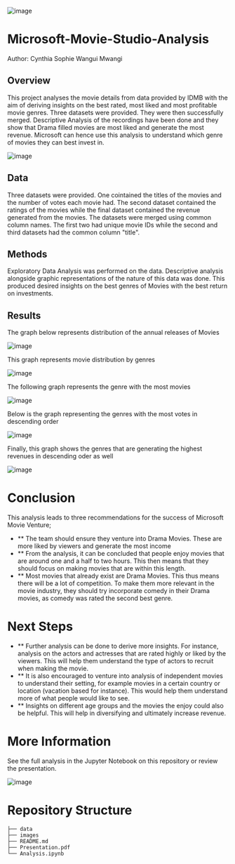 
![image](https://user-images.githubusercontent.com/104424533/169628408-c5abb66e-e633-47f6-874f-19d372cf097c.png)

# Microsoft-Movie-Studio-Analysis

Author: Cynthia Sophie Wangui Mwangi
## Overview
This project analyses the movie details from data provided by IDMB with the aim of deriving insights on the best rated, most liked and most profitable movie genres.
Three datasets were provided. They were then successfully merged. Descriptive Analysis of the recordings have been done and they show that Drama filled movies are most liked and generate the most revenue. Microsoft can hence use this analysis to understand which genre of movies they can best invest in.

![image](https://user-images.githubusercontent.com/104424533/169628450-16a7972b-5bb4-4569-a265-a8e016d48c80.png)

## Data
Three datasets were provided. One cointained the titles of the movies and the number of votes each movie had. The second dataset contained the ratings of the movies while the final dataset contained the revenue generated from the movies. The datasets were merged using common column names. The first two had unique movie IDs while the second and third datasets had the common column "title". 

## Methods
Exploratory Data Analysis was performed on the data. Descriptive analysis alongside graphic representations of the nature of this data was done. This produced desired insights on the best genres of Movies with the best return on investments.

## Results
The graph below represents distribution of the annual releases of Movies

![image](https://user-images.githubusercontent.com/104424533/169627960-90f01a49-2919-4681-af9b-4b2e786fd64b.png)

This graph represents movie distribution by genres

![image](https://user-images.githubusercontent.com/104424533/169628028-b6ea53cc-a4df-4b09-abc5-29a9c0ae6df1.png)

The following graph represents the genre with the most movies

![image](https://user-images.githubusercontent.com/104424533/169628108-4618bfb8-c44f-403f-be96-3813cf8b7910.png)

Below is the graph representing the genres with the most votes in descending order

![image](https://user-images.githubusercontent.com/104424533/169628156-58b39305-59ce-4c09-b732-2f92c550ad29.png)

Finally, this graph shows the genres that are generating the highest revenues in descending oder as well

![image](https://user-images.githubusercontent.com/104424533/169628195-a84ea4d5-b008-4c69-8199-8d71522d9e9f.png)

# Conclusion
This analysis leads to three recommendations for the success of Microsoft Movie Venture;
- ** The team should ensure they venture into Drama Movies. These are more liked by viewers and generate the most income 
- ** From the analysis, it can be concluded that people enjoy movies that are around one and a half to two hours. This then means that they should focus on making movies that are within this length.
- ** Most movies that already exist are Drama Movies. This thus means there will be a lot of competition. To make them more relevant in the movie industry, they should try incorporate comedy in their Drama movies, as comedy was rated the second best genre.

# Next Steps
- ** Further analysis can be done to derive more insights. For instance, analysis on the actors and actresses that are rated highly or liked by the viewers. This will help them understand the type of actors to recruit when making the movie.
- ** It is also encouraged to venture into analysis of independent movies to understand their setting, for example movies in a certain country or location (vacation based for instance). This would help them understand more of what people would like to see.
- ** Insights on different age groups and the movies the enjoy could also be helpful. This will help in diversifying and ultimately increase revenue.

# More Information
See the full analysis in the Jupyter Notebook on this repository or review the presentation.

![image](https://user-images.githubusercontent.com/104424533/169639177-958ba547-a930-4f5a-aaa0-5f2419a1a44f.png)

# Repository Structure
```
├── data
├── images
├── README.md
├── Presentation.pdf
└── Analysis.ipynb
```

